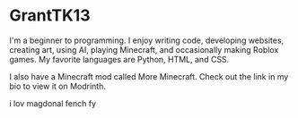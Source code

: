 # GrantTK13
I'm a beginner to programming.
I enjoy writing code, developing websites, creating art, using AI, playing Minecraft, and occasionally making Roblox games.
My favorite languages are Python, HTML, and CSS.

I also have a Minecraft mod called More Minecraft. Check out the link in my bio to view it on Modrinth.

i lov magdonal fench fy
